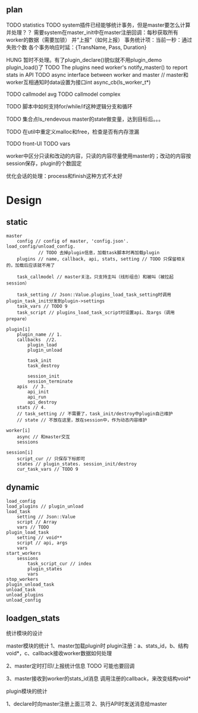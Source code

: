 ﻿
## plan

TODO statistics
TODO system插件已经能够统计事务，但是master要怎么计算并处理？？
    需要system在master_init中在master注册回调：每秒获取所有worker的数据（需要加锁）
    并“上报”（如何上报）
    事务统计项：当前一秒：通过失败个数
        各个事务响应时延：{TransName, Pass, Duration}

HUNG 暂时不处理。有了plugin_declare()貌似就不用plugin_demo plugin_load()了
TODO The plugins need worker's notify_master() to report stats in API
TODO async interface between worker and master // master和worker互相通知时data设置为接口int async_cb(ls_worker_t*)

TODO callmodel avg
TODO callmodel complex

TODO 脚本中如何支持for/while/if这种逻辑分支和循环

TODO 集合点ls_rendevous
    master的state做变量，达到目标后。。。

TODO 在util中重定义malloc和free，检查是否有内存泄漏

TODO front-UI
TODO vars
        
worker中区分只读和改动的内容，只读的内容尽量使用master的；改动的内容按session保存，plugin的个数固定

优化会话的处理：process和finish这种方式不太好

# Design

## static

    master
        config // config of master, 'config.json'. load_config/unload_config. 
                // TODO 去掉plugin信息，加载task脚本时再加载plugin
        plugins // name, callback, api, stats, setting // TODO 只保留相关的，加载后应该就不用了

        task_callmodel // master关注。只支持主叫（线形组合）和被叫（被拉起session）

        task_setting // Json::Value.plugins_load_task_setting时调用plugin_task_init分发到plugin->settings
        task_vars // TODO 9
        task_script // plugins_load_task_script时设置api、及args（调用prepare）

    plugin[i]
        plugin_name // 1.
        callbacks  //2.
            plugin_load
            plugin_unload

            task_init
            task_destroy
    
            session_init
            session_terminate
        apis  // 3.
            api_init
            api_run
            api_destroy
        stats // 4.
        // task_setting // 不需要了，task_init/destroy中plugin自己维护
        // state // 不放在这里，放在session中，作为动态内容维护

    worker[i]
        async // 和master交互
        sessions

    session[i]
        script_cur // 只保存下标即可
        states // plugin_states. session_init/destroy
        cur_task_vars // TODO 9

## dynamic

    load_config
    load_plugins // plugin_unload
    load_task
        setting // Json::Value
        script // Array
        vars // TODO
    plugin_load_task
        setting // void**
        script // api, args
        vars
    start_workers
        sessions
            task_script_cur // index
            plugin_states
            vars
    stop_workers
    plugin_unload_task
    unload_task
    unload_plugins
    unload_config
    
## loadgen_stats

统计模块的设计

master模块的统计
1、master加载plugin时
plugin注册：a、stats_id，b、结构void*，c、callback接收worker数据如何处理

2、master定时打印/上报统计信息
TODO 可能也要回调

3、master接收到worker的stats_id消息
调用注册的callback，来改变结构void*

plugin模块的统计

1、declare时向master注册上面三项
2、执行API时发送消息给master
